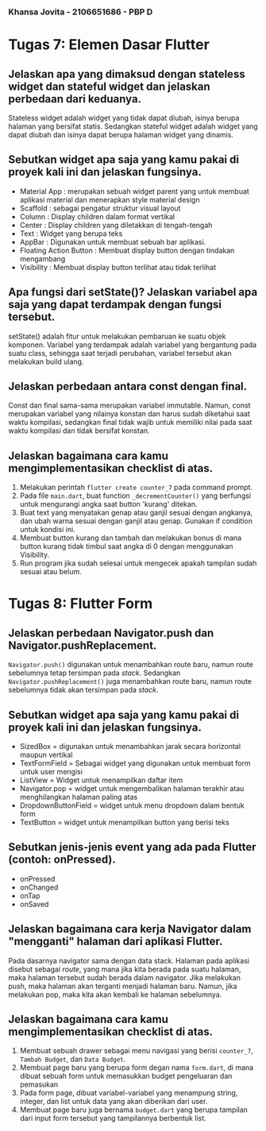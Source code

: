 ### Khansa Jovita - 2106651686 - PBP D

# Tugas 7: Elemen Dasar Flutter

 ## Jelaskan apa yang dimaksud dengan stateless widget dan stateful widget dan jelaskan perbedaan dari keduanya.
Stateless widget adalah widget yang tidak dapat diubah, isinya berupa halaman yang bersifat statis. Sedangkan stateful widget adalah widget yang dapat diubah dan isinya dapat berupa halaman widget yang dinamis. 

 ## Sebutkan widget apa saja yang kamu pakai di proyek kali ini dan jelaskan fungsinya.
 - Material App : merupakan sebuah widget parent yang untuk membuat aplikasi material dan menerapkan style material design
- Scaffold : sebagai pengatur struktur visual layout 
- Column : Display children dalam format vertikal
- Center : Display children yang diletakkan di tengah-tengah
- Text : Widget yang berupa teks
- AppBar : Digunakan untuk membuat sebuah bar aplikasi. 
- Floating Action Button : Membuat display button dengan tindakan mengambang
- Visibility : Membuat display button terlihat atau tidak terlihat

 ## Apa fungsi dari setState()? Jelaskan variabel apa saja yang dapat terdampak dengan fungsi tersebut.
setState() adalah fitur untuk melakukan pembaruan ke suatu objek komponen. Variabel yang terdampak adalah variabel yang bergantung pada suatu class, sehingga saat terjadi perubahan, variabel tersebut akan melakukan build ulang.

 ## Jelaskan perbedaan antara const dengan final.
Const dan final sama-sama merupakan variabel immutable. Namun, const merupakan variabel yang nilainya konstan dan harus sudah diketahui saat waktu kompilasi, sedangkan final tidak wajib untuk memiliki nilai pada saat waktu kompilasi dan tidak bersifat konstan.

 ## Jelaskan bagaimana cara kamu mengimplementasikan checklist di atas.
1. Melakukan perintah `flutter create counter_7` pada command prompt.
2. Pada file `main.dart`, buat function `_decrementCounter()` yang berfungsi untuk mengurangi angka saat button 'kurang' ditekan. 
3. Buat text yang menyatakan genap atau ganjil sesuai dengan angkanya, dan ubah warna sesuai dengan ganjil atau genap. Gunakan if condition untuk kondisi ini.  
4. Membuat button kurang dan tambah dan melakukan bonus di mana button kurang tidak timbul saat angka di 0 dengan menggunakan Visibility.
5. Run program jika sudah selesai untuk mengecek apakah tampilan sudah sesuai atau belum. 

# Tugas 8: Flutter Form

## Jelaskan perbedaan Navigator.push dan Navigator.pushReplacement.
`Navigator.push()` digunakan untuk menambahkan route baru, namun route sebelumnya tetap tersimpan pada _stack_. Sedangkan `Navigator.pushReplacement()` juga menambahkan route baru, namun route sebelumnya tidak akan tersimpan pada _stack_. 

## Sebutkan widget apa saja yang kamu pakai di proyek kali ini dan jelaskan fungsinya.
- SizedBox = digunakan untuk menambahkan jarak secara horizontal maupun vertikal
- TextFormField = Sebagai widget yang digunakan untuk membuat form untuk user mengisi
- ListView = Widget untuk menampilkan daftar item
- Navigator.pop = widget untuk mengembalikan halaman terakhir atau menghilangkan halaman paling atas
- DropdownButtonField = widget untuk menu dropdown dalam bentuk form
- TextButton = widget untuk menampilkan button yang berisi teks

## Sebutkan jenis-jenis event yang ada pada Flutter (contoh: onPressed).
- onPressed
- onChanged
- onTap
- onSaved

## Jelaskan bagaimana cara kerja Navigator dalam "mengganti" halaman dari aplikasi Flutter.
Pada dasarnya navigator sama dengan data stack. Halaman pada aplikasi disebut sebagai _route_, yang mana jika kita berada pada suatu halaman, maka halaman tersebut sudah berada dalam navigator. Jika melakukan push, maka halaman akan terganti menjadi halaman baru. Namun, jika melakukan pop, maka kita akan kembali ke halaman sebelumnya.

## Jelaskan bagaimana cara kamu mengimplementasikan checklist di atas.
1. Membuat sebuah drawer sebagai menu navigasi yang berisi `counter_7`, `Tambah Budget`, dan `Data Budget`. 
2. Membuat page baru yang berupa form degan nama `form.dart`, di mana dibuat sebuah form untuk memasukkan budget pengeluaran dan pemasukan
3. Pada form page, dibuat variabel-variabel yang menampung string, integer, dan list untuk data yang akan diberikan dari user.
4. Membuat page baru juga bernama `budget.dart` yang berupa tampilan dari input form tersebut yang tampilannya berbentuk list. 
